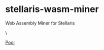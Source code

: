 # stellaris-wasm-miner
Web Assembly Miner for Stellaris

\

[Pool](https://github.com/StellarisChain/stellaris-pol)